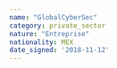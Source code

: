 ```yaml
---
name: "GlobalCyberSec"
category: private_sector
nature: "Entreprise"
nationality: MEX
date_signed: '2018-11-12'
---
```

    